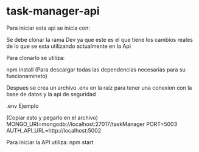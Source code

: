 # task-manager-api

Para iniciar esta api se inicia con:

Se debe clonar la rama Dev
ya que este es el que tiene los cambios reales de lo que se esta utilizando actualmente en la Api

Para clonarlo se utiliza:


npm install
(Para descargar todas las dependencias necesarias para su funcionamineto)


Despues se crea un archivo .env en la raiz para tener una conexion con la base de datos y  la api de seguridad

.env Ejemplo

(Copiar esto y pegarlo en el archivo)
MONGO_URI=mongodb://localhost:27017/taskManager
PORT=5003
AUTH_API_URL=http://localhost:5002

Para iniciar la API utiliza:
npm start
